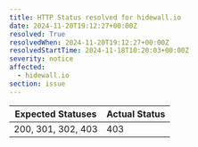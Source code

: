 ```yaml
---
title: HTTP Status resolved for hidewall.io
date: 2024-11-20T19:12:27+00:00Z
resolved: True
resolvedWhen: 2024-11-20T19:12:27+00:00Z
resolvedStartTime: 2024-11-18T10:20:03+00:00Z
severity: notice
affected:
  - hidewall.io
section: issue
---
```


| Expected Statuses | Actual Status  |
|-------------------|----------------|
| 200, 301, 302, 403 | 403 |
